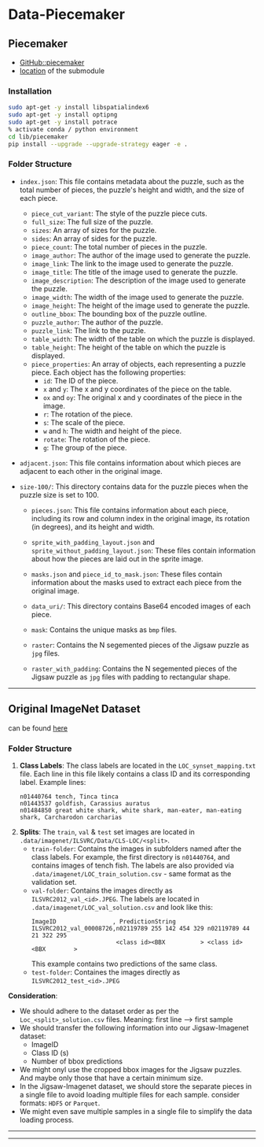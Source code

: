 # Data-Piecemaker

## Piecemaker
- [GitHub::piecemaker](https://github.com/jkenlooper/piecemaker/tree/main?tab=readme-ov-file)
- [location](lib/piecemaker) of the submodule

### Installation
```bash
sudo apt-get -y install libspatialindex6
sudo apt-get -y install optipng
sudo apt-get -y install potrace
% activate conda / python environment
cd lib/piecemaker
pip install --upgrade --upgrade-strategy eager -e .
```

### Folder Structure

- `index.json`: This file contains metadata about the puzzle, such as the total number of pieces, the puzzle's height and width, and the size of each piece.
    - `piece_cut_variant`: The style of the puzzle piece cuts.
    - `full_size`: The full size of the puzzle.
    - `sizes`: An array of sizes for the puzzle.
    - `sides`: An array of sides for the puzzle.
    - `piece_count`: The total number of pieces in the puzzle.
    - `image_author`: The author of the image used to generate the puzzle.
    - `image_link`: The link to the image used to generate the puzzle.
    - `image_title`: The title of the image used to generate the puzzle.
    - `image_description`: The description of the image used to generate the puzzle.
    - `image_width`: The width of the image used to generate the puzzle.
    - `image_height`: The height of the image used to generate the puzzle.
    - `outline_bbox`: The bounding box of the puzzle outline.
    - `puzzle_author`: The author of the puzzle.
    - `puzzle_link`: The link to the puzzle.
    - `table_width`: The width of the table on which the puzzle is displayed.
    - `table_height`: The height of the table on which the puzzle is displayed.
    - `piece_properties`: An array of objects, each representing a puzzle piece. Each object has the following properties:
        - `id`: The ID of the piece.
        - `x` and `y`: The x and y coordinates of the piece on the table.
        - `ox` and `oy`: The original x and y coordinates of the piece in the image.
        - `r`: The rotation of the piece.
        - `s`: The scale of the piece.
        - `w` and `h`: The width and height of the piece.
        - `rotate`: The rotation of the piece.
        - `g`: The group of the piece.

- `adjacent.json`: This file contains information about which pieces are adjacent to each other in the original image.

- `size-100/`: This directory contains data for the puzzle pieces when the puzzle size is set to 100.

    - `pieces.json`: This file contains information about each piece, including its row and column index in the original image, its rotation (in degrees), and its height and width.

    - `sprite_with_padding_layout.json` and `sprite_without_padding_layout.json`: These files contain information about how the pieces are laid out in the sprite image.

    - `masks.json` and `piece_id_to_mask.json`: These files contain information about the masks used to extract each piece from the original image.

    - `data_uri/`: This directory contains Base64 encoded images of each piece.

    - `mask`: Contains the unique masks as `bmp` files.

    - `raster`: Contains the N segemented pieces of the Jigsaw puzzle as `jpg` files.

    - `raster_with_padding`: Contains the N segemented pieces of the Jigsaw puzzle as `jpg` files with padding to rectangular shape.

---

## Original ImageNet Dataset
can be found [here](https://www.kaggle.com/c/imagenet-object-localization-challenge/data)

### Folder Structure
1. **Class Labels**: The class labels are located in the `LOC_synset_mapping.txt` file. Each line in this file likely contains a class ID and its corresponding label. Example lines:
    ```
    n01440764 tench, Tinca tinca
    n01443537 goldfish, Carassius auratus
    n01484850 great white shark, white shark, man-eater, man-eating shark, Carcharodon carcharias
    ```
2. **Splits**: The `train`, `val` & `test` set images are located in `.data/imagenet/ILSVRC/Data/CLS-LOC/<split>`.
    - `train-folder`: Contains the images in subfolders named after the class labels. For example, the first directory is `n01440764`, and contains images of tench fish. The labels are also provided via `.data/imagenet/LOC_train_solution.csv` - same format as the validation set.
    - `val-folder`: Contains the images directly as `ILSVRC2012_val_<id>.JPEG`. The labels are located in `.data/imagenet/LOC_val_solution.csv` and look like this:
        ```csv
        ImageID                , PredictionString
        ILSVRC2012_val_00008726,n02119789 255 142 454 329 n02119789 44 21 322 295
                                <class id><BBX          > <class id><BBX        >
        ```
        This example contains two predictions of the same class.
    - `test-folder`: Containes the images directly as `ILSVRC2012_test_<id>.JPEG`

**Consideration**:
- We should adhere to the dataset order as per the `Loc_<split>_solution.csv` files. Meaning: first line --> first sample
- We should transfer the following information into our Jigsaw-Imagenet dataset:
    - ImageID
    - Class ID (s)
    - Number of bbox predictions
- We might onyl use the cropped bbox images for the Jigsaw puzzles. And maybe only those that have a certain minimum size.
- In the Jigsaw-Imagenet dataset, we should store the separate pieces in a single file to avoid loading multiple files for each sample. consider formats: `HDF5` or `Parquet`.
- We might even save multiple samples in a single file to simplify the data loading process.

---
---